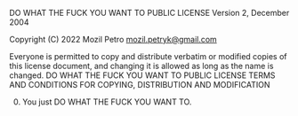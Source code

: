 DO WHAT THE FUCK YOU WANT TO PUBLIC LICENSE 
            Version 2, December 2004 

 Copyright (C) 2022 Mozil Petro <mozil.petryk@gmail.com> 

 Everyone is permitted to copy and distribute verbatim or modified 
 copies of this license document, and changing it is allowed as long 
 as the name is changed. 
            DO WHAT THE FUCK YOU WANT TO PUBLIC LICENSE 
   TERMS AND CONDITIONS FOR COPYING, DISTRIBUTION AND MODIFICATION 

  0. You just DO WHAT THE FUCK YOU WANT TO.
